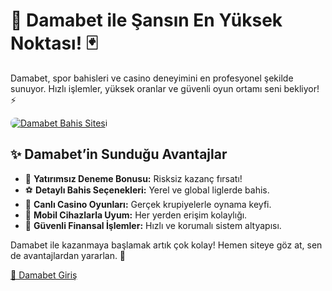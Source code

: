 <h1>🎯 Damabet ile Şansın En Yüksek Noktası! 🃏</h1>
<p>Damabet, spor bahisleri ve casino deneyimini en profesyonel şekilde sunuyor. Hızlı işlemler, yüksek oranlar ve güvenli oyun ortamı seni bekliyor! ⚡</p>
<a href="https://cutt.ly/Damabet2025-giris" title="Damabet Giriş">
    <img src="https://i.ibb.co/5K7Ks6w/zzzz3.gif" alt="Damabet Bahis Sitesi" style="max-width:100%; height:auto; border-radius:8px;">
</a>
<h2>✨ Damabet’in Sunduğu Avantajlar</h2>
<ul>
    <li>🎁 <strong>Yatırımsız Deneme Bonusu:</strong> Risksiz kazanç fırsatı!</li>
    <li>⚽ <strong>Detaylı Bahis Seçenekleri:</strong> Yerel ve global liglerde bahis.</li>
    <li>🎲 <strong>Canlı Casino Oyunları:</strong> Gerçek krupiyelerle oynama keyfi.</li>
    <li>📱 <strong>Mobil Cihazlarla Uyum:</strong> Her yerden erişim kolaylığı.</li>
    <li>🔐 <strong>Güvenli Finansal İşlemler:</strong> Hızlı ve korumalı sistem altyapısı.</li>
</ul>
<p>Damabet ile kazanmaya başlamak artık çok kolay! Hemen siteye göz at, sen de avantajlardan yararlan. 🎁</p>
<a href="https://cutt.ly/Damabet2025-giris" class="join-button">🔗 Damabet Giriş</a>
